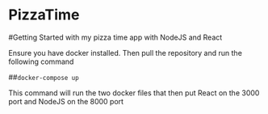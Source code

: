 # PizzaTime

#Getting Started with my pizza time app with NodeJS and React

Ensure you have docker installed. Then pull the repository and run the following command

##`docker-compose up`

This command will run the two docker files that then put React on the 3000 port and NodeJS on the 8000 port
